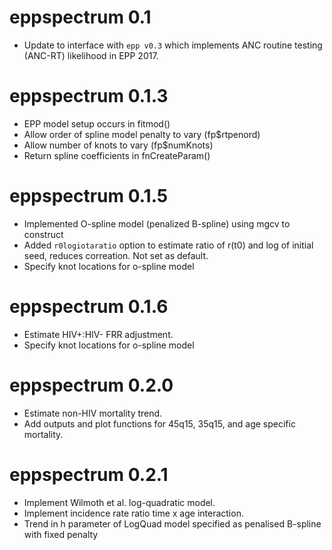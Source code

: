 # eppspectrum 0.1

- Update to interface with `epp v0.3` which implements ANC routine testing (ANC-RT) likelihood in EPP 2017.


# eppspectrum 0.1.3

- EPP model setup occurs in fitmod()
- Allow order of spline model penalty to vary (fp$rtpenord)
- Allow number of knots to vary (fp$numKnots)
- Return spline coefficients in fnCreateParam()

# eppspectrum 0.1.5

- Implemented O-spline model (penalized B-spline) using mgcv to construct
- Added `r0logiotaratio` option to estimate ratio of r(t0) and log of initial seed, reduces correation. Not set as default.
- Specify knot locations for o-spline model

# eppspectrum 0.1.6

- Estimate HIV+:HIV- FRR adjustment.
- Specify knot locations for o-spline model


# eppspectrum 0.2.0

- Estimate non-HIV mortality trend.
- Add outputs and plot functions for 45q15, 35q15, and age specific mortality.


# eppspectrum 0.2.1

- Implement Wilmoth et al. log-quadratic model.
- Implement incidence rate ratio time x age interaction.
- Trend in h parameter of LogQuad model specified as penalised B-spline with fixed penalty
